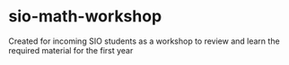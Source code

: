 # sio-math-workshop
Created for incoming SIO students as a workshop to review and learn the required material for the first year
